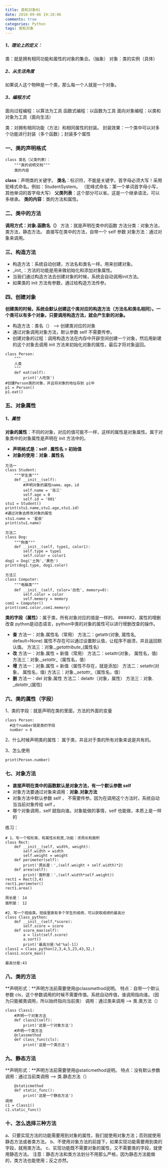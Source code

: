 ```yaml
---
title: 类和对象01
date: 2018-09-06 19:10:06
comments: true
categories: Python
tags: 类和对象
---
```

##### 1、理论上的定义：
类：就是拥有相同功能和属性的对象的集合。（抽象）
对象：类的实例（具体）
##### 2、从生活角度
如果说人这个物种是一个类，那么每一个人就是一个对象。
##### 3、编程方式
面向过程编程：以算法为工具
函数式编程：以函数为工具
面向对象编程：以类和对象为工具（面向生活）

类：对拥有相同功能（方法）和相同属性的封装。
封装效果：一个类中可以对多个功能进行封装（多个函数）；封装多个属性

### 一、类的声明格式
```
class 类名（父类列表）：
    """类的说明文档"""
    类的内容
```
**class**：声明类的关键字。
**类名**：标识符，不能是关键字。首字母必须大写！采用驼峰式命名。例如：StudentSystem。
（驼峰式命名：第一个单词首字母小写，其他单词的首字母大写）
**父类列表**：这个部分可以省。这是一个继承语法，可以多继承。
**类的内容**：类的方法和属性。

### 二、类中的方法
**调用方式：对象.函数名（）**
方法：就是声明在类中的函数
方法分类：对象方法，类方法，静态方法。
直接写在类中的方法，自带一个 self 参数
对象方法：通过对象来调用。
### 三、构造方法
- 构造方法：系统自动创建，方法名和类名一样。用来创建对象。
- \__init__：方法的功能是用来做初始化和添加对象属性。
- 当我们通过构造方法去创建对象的时候，系统会自动调用init方法。
- 如果类的 init 方法有参数，通过给构造方法传参。

### 四、创建对象
**创建类的时候，系统会默认创建这个类对应的构造方法（方法名和类名相同）。一个类可以有多个对象，只要调用构造方法，就会产生新的对象。**

- 构造方法：类名（） -->  创建类对应的对象
- 通过对象调用对象方法，默认参数 self 不需要传参。
- 创建对象的过程：调用构造方法在内存中开辟空间创建一个对象，然后用新建的这个对象去调用 init 方法来初始化对象的属性，最后才将对象返回。
```
class Person:
    """
    人类
    """
    def eat(self):
        print('人吃饭')
#创建Person类的对象，并且将对象的地址存到 p1中
p1 = Person()  
p1.eat()
```
### 五、对象属性
##### 1、属性
**对象的属性**：不同的对象，对应的值可能不一样，这样的属性是对象属性。属于对象类中的对象属性是声明在 init 方法中的。
- **声明格式是：self . 属性名 = 初始值**
- **对象的使用：对象 . 属性名**
```
方法一
class Student:
    """学生类"""
    def __init__(self):
        #声明对象的属性name，age，id
        self.name = '张三'
        self.age = 0
        self.id = '001'
stu1 = Student()
print(stu1.name,stu1.age,stu1.id)
#通过对象去修改对象的属性
stu1.name = '星辰'
print(stu1.name)

方法二
class Dog:
    """狗类"""
    def __init__(self, type1, color1):
        self.type = type1
        self.color = color1
dog1 = Dog('土狗','黄色')
print(dog1.type, dog1.color)

方法三
class Computer:
    """电脑类"""
    def __init__(self, color='白色', memory=0):
        self.color = color
        self.memory = memory
com1 = Computer()
print(com1.color,com1.memory)
```
**类的字段（属性）**：属于类，所有对象对应的值是一样的。
#####2、属性的增删改查
python是动态语言，python中类的对象的属性可以进行增删改查的操作。
- **查**
方法一：对象.属性名（常用）
方法二：getattr(对象, 属性名, default=None)
属性不存在可以通过设置默认值，让程序不崩溃，并且返回默认值。
方法三：对象.\__getattribute__(属性名)
- **改**
方法一：对象.属性 = 新值（常用）
方法二：setattr(对象， 属性名，值)
方法三：对象.\__setattr__（属性名，值）
- **增**
方法一：对象.属性 = 新值（属性不存在，就是添加）
方法二：setattr(对象， 属性名，值)
方法三：对象.\__setattr__（属性名，值）
- **删**
方法一：del 对象.属性
方法二：delattr（对象，属性）
方法三：对象. \__delattr__(属性)
### 六、类的属性（字段）
1、类的字段：就是声明在类的里面，方法的外面的变量
```
class Person:
  #这个number就是类的字段
  number = 6
```
2、什么时候声明类的属性：
属于类，并且对于类的所有对象来说是共有的。

3、怎么使用
```
print(Person.number)
```

### 七、对象方法
- **直接声明在类中的函数默认是对象方法，有一个默认参数 self**
- 对象方法要通过对象来调用：**对象.对象方法**
- 对象方法中默认参数 self ， 不需要传参。因为在调用这个方法时，系统自动当当前对象传给 self 。
- 哪个对象调用，self 就指向谁。对象能做的事情，self 也能做，本质上是一样的

练习：
```
# 1、写一个矩形类，有属性长和宽,功能：求周长和面积
class Rect:
    def __init__(self, width, weight):
        self.width = width
        self.weight = weight
    def perimeter(self):
        print('周长是：',(self.weight + self.width)*2)
    def area(self):
        print('面积是：',(self.width*self.weight))
rect1 = Rect(3,4)
rect1.perimeter()
rect1.area()

周长是： 14
面积是： 12

#2、写一个班级类，班级里面有多个学生的成绩，可以获取成绩的最高分
class Class_python:
    def __init__(self,*score):
        self.score = score
    def score_max(self):
        a = list(self.score)
        a.sort()
        print('最高分是:%d'%a[-1])
class1 = Class_python(2,3,4,5,23,43,32,)
class1.score_max()

最高分是:43
```

### 八、类的方法
**声明形式：**声明方法前需要使用@classmethod说明。
特点：自带一个默认参数 cls，这个参数调用的时候不需要传值。系统自动传值，谁调用指向谁。（因为只能被类调用，所以始终指向当前类）
调用：通过类来调用 --> 类.类方法（）

```
class Class1:
    #声明一个对象方法
    def class2(self):
        print('这是一个对象方法')
    #声明一个类方法
    @classmethod
    def class_func(cls):
        print('这是一个类方法')
```
### 九、静态方法
**声明形式：**声明方法前需要使用@staticmethod说明。
特点：没有默认参数
调用：通过当前类调用 --> 类.静态方法（）
```
    @staticmethod
    def static_func():
        print('这是一个静态方法')
调用
c1 = Class1()
c1.static_func()
```
### 十、怎么选择三种方法
a、只要实现方法的功能需要用到对象的属性，我们就使用对象方法；否则就使用静态方法或者类方法。
b、不使用对象方法的前提下，如果实现功能需要用到类的字段，就用类方法。
c、实现功能既不需要对象的属性，又不需要类的字段，就使用静态方法。
注意：静态方法和类方法划分不用那么严格，因为静态方法能做的，类方法也能使用；反之亦然。
